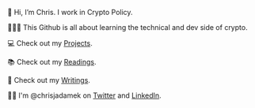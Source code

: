 👋 Hi, I’m Chris. I work in Crypto Policy. 

🧑🏻‍🏫 This Github is all about learning the technical and dev side of crypto. 

💻 Check out my [Projects](/projectsList.md).

📚 Check out my [Readings](/readingList.md). 

📝 Check out my [Writings](/writingList.md).

🤝🏻 I'm @chrisjadamek on [Twitter](https://twitter.com/ChrisJAdamek) and [LinkedIn](https://www.linkedin.com/in/chrisjadamek/). 


